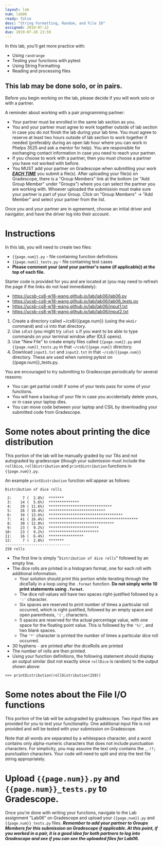 ```yaml
---
layout: lab
num: lab06
ready: false
desc: "String Formatting, Random, and File IO"
assigned: 2019-07-22
due: 2019-07-28 23:59
---
```


In this lab, you'll get more practice with:

* Using `randrange`
* Testing your functions with pytest
* Using String Formatting
* Reading and processing files

## This lab may be done solo, or in pairs.

Before you begin working on the lab, please decide if you will work solo or with a partner.

A reminder about working with a pair programming partner:

* Your partner must be enrolled in the same lab section as you.
* You and your partner must agree to work together outside of lab section in case you do not finish the lab during your lab time. You must agree to reserve at least two hours outside of lab section to work together if needed (preferably during an open lab hour where you can work in Phelps 3525 and ask a mentor for help). You are responsible for exchanging contact information in case you need to reach your partner.
* If you choose to work with a partner, then you must choose a partner you have not worked with before.
* You MUST add your partner on Gradescope when submitting your work <strong>*<u>EACH TIME</u>*</strong> you submit a file(s). After uploading your file(s) on Gradescope, there is a "Group Members" link at the bottom (or "Add Group Member" under "Groups") where you can select the partner you are working with. Whoever uploaded the submission must make sure your partner is part of your Group. Click on "Group Members" -> "Add Member" and select your partner from the list.

Once you and your partner are in agreement, choose an initial driver and navigator, and have the driver log into their account.

# Instructions

In this lab, you will need to create two files:
* `{{page.num}}.py` - file containing function definitions
* `{{page.num}}_tests.py` - file containing test cases
* <strong>Please comment your (and your partner's name (if applicable)) at the top of each file.</strong>

Starter code is provided for you and are located at (you may need to refresh the page if the links do not load immediately):
* <https://ucsb-cs8-w18-wang.github.io/lab/lab06/lab06.py>
* <https://ucsb-cs8-w18-wang.github.io/lab/lab06/lab06_tests.py>
* <https://ucsb-cs8-w18-wang.github.io/lab/lab06/input1.txt>
* <https://ucsb-cs8-w18-wang.github.io/lab/lab06/input2.txt>

1.  Create a directory called ~/cs8/{{page.num}} (using the `mkdir` command) and `cd` into that directory.
2.  Use `idle3` (you might try `idle3 &` if you want to be able to type commands on your terminal window after IDLE opens).
3.  Use "New File" to create empty files called `{{page.num}}.py` and `{{page.num}}_tests.py` in that `~/cs8/{{page.num}}` directory.
4.  Download `input1.txt` and `input2.txt` in that `~/cs8/{{page.num}}` directory. These are used when running pytest on {{page.num}}_tests.py.

You are encouraged to try submitting to Gradescope periodically for several reasons:

* You can get partial credit if some of your tests pass for some of your functions.
* You will have a backup of your file in case you accidentally delete yours, or in case your laptop dies.
* You can move code between your laptop and CSIL by downloading your submitted code from Gradescope.

# Some notes about printing the dice distribution

This portion of the lab will be manually graded by our TAs and not autograded by gradescope (though your submission must include the `rollDice`, `rollDistribution` and `printDistribution` functions in `{{page.num}}.py`.

An example `printDistribution` function will appear as follows:

```
Distribution of dice rolls

 2:     7 (  2.8%)  *******
 3:    14 (  5.6%)  **************
 4:    29 ( 11.6%)  *****************************
 5:    26 ( 10.4%)  **************************
 6:    34 ( 13.6%)  **********************************
 7:    41 ( 16.4%)  *****************************************
 8:    30 ( 12.0%)  ******************************
 9:    23 (  9.2%)  ***********************
10:    23 (  9.2%)  ***********************
11:    16 (  6.4%)  ****************
12:     7 (  2.8%)  *******
------------------------------
250 rolls
```

* The first line is simply "`Distribution of dice rolls`" followed by an empty line.
* The dice rolls are printed in a histogram format, one for each roll with additional information.
	* Your solution should print this portion while iterating through the diceTally in a loop using the `.format` function. <strong>Do not simply write 10 print statements using `.format`.</strong> 
	* The dice roll values will have two spaces right-justified followed by a `':'` character.
	* Six spaces are reserved to print number of times a particular roll occurred, which is right-justified, followed by an empty space and open parenthesis, `'('`, characters.
	* 5 spaces are reserved for the actual percentage value, with one space for the floating point value. This is followed by the `'%)'`, and two blank spaces.
	* The `'*'` character is printed the number of times a particular dice roll occurred.
* 30 hyphens `-` are printed after the diceRolls are printed
* The number of rolls are then printed.
* Using your function definitions, the following statement should display an output similar (but not exactly since `rollDice` is random) to the output shown above:

```>>> printDistribution(rollDistribution(250))```

# Some notes about the File I/O functions

This portion of the lab will be autograded by gradescope. Two input files are provided for you to test your functionality. One additional input file is not provided and will be tested with your submission on Gradescope.

Note that all words are separated by a whitespace character, and a word contains only alpha-numeric characters that does not include punctuation characters. For simplicity, you may assume the text only contains the `,.!?;` punctuation characters. Your code will need to split and strip the text file string appropriately.

# Upload `{{page.num}}.py` and `{{page.num}}_tests.py` to Gradescope.

Once you're done with writing your functions, navigate to the Lab assignment "Lab06" on Gradescope and upload your `{{page.num}}.py` and `{{page.num}}_tests.py` files. <strong>*Remember to add your partner to Groups Members for this submission on Gradescope if applicable. At this point, if you worked in a pair, it is a good idea for both partners to log into Gradescope and see if you can see the uploaded files for Lab06.*</strong>
